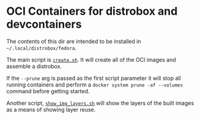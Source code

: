 # OCI Containers for distrobox and devcontainers

The contents of this dir are intended to be installed in `~/.local/distrobox/fedora`.

The main script is [`create.sh`](./create.sh). It will create all of the OCI images and assemble a distrobox.

If the `--prune` arg is passed as the first script parameter it will stop all running containers and perform a `docker system prune -af --volumes` command before getting started.

Another script, [`show_img_layers.sh`](./show_img_layers.sh) will show the layers of the built images as a means of showing layer reuse.
